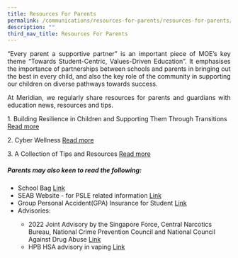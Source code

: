 ```yaml
---
title: Resources For Parents
permalink: /communications/resources-for-parents/resources-for-parents/
description: ""
third_nav_title: Resources For Parents
---
```

<p align="justify">“Every parent a supportive partner” is an important piece of MOE’s key theme “Towards Student-Centric, Values-Driven Education”. It emphasises the importance of partnerships between schools and parents in bringing out the best in every child, and also the key role of the community in supporting our children on diverse pathways towards success.</p>

<p align="justify">At Meridian, we regularly share resources for parents and guardians with education news, resources and tips.</p>


<p>1. Building Resilience in Children and Supporting Them Through Transitions <a href="https://www.meridianpri.moe.edu.sg/communications/resources-for-parents/children-support/"> Read more</a></p><p>

</p><p>2. Cyber Wellness <a href="https://www.meridianpri.moe.edu.sg/communications/resources-for-parents/cyber-wellness/">Read more</a></p>


<p>3. A Collection of Tips and Resources <a href="https://www.meridianpri.moe.edu.sg/communications/resources-for-parents/a-collection-of-tips-and-resources/">Read more</a></p>


<h5>Parents may also keen to read the following:</h5>
<ul>
	<li>School Bag <a href="https://www.schoolbag.edu.sg/" target="_blank">Link</a></li>
	<li>SEAB Website - for PSLE related information <a href="https://www.seab.gov.sg/home/#" target="_blank">Link</a></li>
	<li>Group Personal Accident(GPA) Insurance for Student <a href="/files/Useful%20Link/Product%20Fact%20Sheet%20Year%202023.pdf" target="_blank">Link</a></li>
	<li>Advisories:</li>
		<ul class="square">  
		<li>2022 Joint Advisory by the Singapore Force, Central Narcotics Bureau, National Crime Prevention Council and National Council Against Drug Abuse <a href="/files/Communications/Resources%20for%20Parents/Joint%20Advisory%20Year%20End%202022.pdf" target="_blank">Link</a></li>  
		<li>HPB HSA advisory in vaping <a href="/files/Communications/Resources%20for%20Parents/HPB%20HSA%20advisory%20on%20vaping.pdf" target="_blank">Link</a></li>  
 </ul>
</ul>